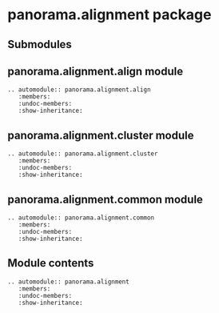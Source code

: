 # panorama.alignment package

## Submodules

## panorama.alignment.align module

```{eval-rst}
.. automodule:: panorama.alignment.align
   :members:
   :undoc-members:
   :show-inheritance:
```

## panorama.alignment.cluster module

```{eval-rst}
.. automodule:: panorama.alignment.cluster
   :members:
   :undoc-members:
   :show-inheritance:
```

## panorama.alignment.common module

```{eval-rst}
.. automodule:: panorama.alignment.common
   :members:
   :undoc-members:
   :show-inheritance:
```

## Module contents

```{eval-rst}
.. automodule:: panorama.alignment
   :members:
   :undoc-members:
   :show-inheritance:
```
